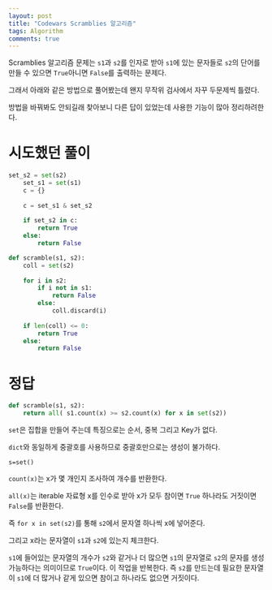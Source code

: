 ```yaml
---
layout: post
title: "Codewars Scramblies 알고리즘"
tags: Algorithm
comments: true
---
```


Scramblies 알고리즘 문제는 `s1`과 `s2`를 인자로 받아 `s1`에 있는 문자들로 `s2`의 단어를 만들 수 있으면 `True`아니면 `False`를 출력하는 문제다.

그래서 아래와 같은 방법으로 풀어봤는데 왠지 무작위 검사에서 자꾸 두문제씩 틀렸다.

방법을 바꿔봐도 안되길래 찾아보니 다른 답이 있었는데 사용한 기능이 많아 정리하려한다.

# 시도했던 풀이

```python
set_s2 = set(s2)
    set_s1 = set(s1)
    c = {}
    
    c = set_s1 & set_s2
    
    if set_s2 in c:
        return True
    else:
        return False
```

```python
def scramble(s1, s2):
    coll = set(s2)
    
    for i in s2:
        if i not in s1:
            return False
        else:
            coll.discard(i)
        
    if len(coll) <= 0:
        return True
    else:
        return False
```

# 정답

```python
def scramble(s1, s2):
    return all( s1.count(x) >= s2.count(x) for x in set(s2))
```

`set`은 집합을 만들어 주는데 특징으로는 순서, 중복 그리고 Key가 없다.

`dict`와 동일하게 중괄호를 사용하므로 중괄호만으로는 생성이 불가하다.

`s=set()`

`count(x)`는 x가 몇 개인지 조사하여 개수를 반환한다.

`all(x)`는 iterable 자료형 x를 인수로 받아 x가 모두 참이면 `True` 하나라도 거짓이면 `False`를 반환한다.



즉 `for x in set(s2)`를 통해 `s2`에서 문자열 하나씩 x에 넣어준다.

그리고 x라는 문자열이 `s1`과 `s2`에 있는지 체크한다.

`s1`에 들어있는 문자열의 개수가 `s2`와 같거나 더 많으면 `s1`의 문자열로 `s2`의 문자를 생성 가능하다는 의미이므로 `True`이다. 이 작업을 반복한다. 즉 `s2`를 만드는데 필요한 문자열이 `s1`에 더 많거나 같게 있으면 참이고 하나라도 없으면 거짓이다.
